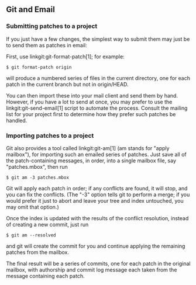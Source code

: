 ## Git and Email ##

### Submitting patches to a project ###

If you just have a few changes, the simplest way to submit them may
just be to send them as patches in email:

First, use linkgit:git-format-patch[1]; for example:

    $ git format-patch origin

will produce a numbered series of files in the current directory, one
for each patch in the current branch but not in origin/HEAD.

You can then import these into your mail client and send them by
hand.  However, if you have a lot to send at once, you may prefer to
use the linkgit:git-send-email[1] script to automate the process.
Consult the mailing list for your project first to determine how they
prefer such patches be handled.


### Importing patches to a project ###

Git also provides a tool called linkgit:git-am[1] (am stands for
"apply mailbox"), for importing such an emailed series of patches.
Just save all of the patch-containing messages, in order, into a
single mailbox file, say "patches.mbox", then run

    $ git am -3 patches.mbox

Git will apply each patch in order; if any conflicts are found, it
will stop, and you can fix the conflicts.  (The "-3" option tells
git to perform a merge; if you would prefer it just to abort and
leave your tree and index untouched, you may omit that option.)

Once the index is updated with the results of the conflict
resolution, instead of creating a new commit, just run

    $ git am --resolved

and git will create the commit for you and continue applying the
remaining patches from the mailbox.

The final result will be a series of commits, one for each patch in
the original mailbox, with authorship and commit log message each
taken from the message containing each patch.
